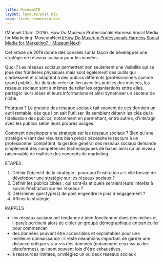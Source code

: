 ```yaml
---
title: MuseumXTD
layout: layouts/post.njk
tags: liens communication
---
```


[Manuel Charr (2019). How Do Museum Professionals Harness Social Media for Marketing. MuseumNext]([How Do Museum Professionals Harness Social Media for Marketing? - MuseumNext](https://www.museumnext.com/article/how-do-museum-professionals-harness-social-media-for-marketing/))

Cet article de 2019 donne des conseils sur la façon de développer une stratégie de réseaux sociaux pour les musées. 

Quoi ?
Les réseaux sociaux permettent non seulement une visibilité qui se joue des frontières physiques mais sont également des outils qui s'adressent et s'adaptent à des publics différents (professionnels comme grand public). Au-delà de créer un lien avec les publics des musées, les réseaux sociaux sont à mêmes de relier les organisations entre elles, partager leurs idées et leurs informations et ainsi dynamiser un secteur de niche. 

Pourquoi ?
La gratuité des réseaux sociaux fait souvent de ces derniers un outil rentable, dès que l'on sait l'utiliser. Ils semblent détenir les clés de la fidélisation des publics, notamment en permettant, entre autres, d'interagir avec les publics selon leurs propres usages. 

Comment développer une stratégie sur les réseaux sociaux ?
Bien qu'une stratégie visant des résultats bien précis nécessite le recours à un professionnel compétent, la gestion général des réseaux sociaux demande simplement des compétences technologiques de bases ainsi qu'un niveau raisonnable de maîtrise des concepts de marketing. 

ETAPES : 
1. Définir l'objectif de la stratégie : pourquoi l'institution a-t-elle besoin de développer une stratégie sur les réseaux sociaux ? 
2. Définir les publics cibles : qui sont-ils et quels seraient leurs intérêts à suivre l'institution sur les réseaux ?
3. Déterminer quel type(s) de post engendre le plus d'engagement ? 
4. Affiner la stratégie

RAPPELS 
- les réseaux sociaux ont tendance à bien fonctionner dans des niches et il paraît pertinent alors de cibler un groupe démographique en particulier pour commencer
- des données peuvent être accessibles et exploitables pour une meilleure connaissance : il reste néanmoins important de garder une distance critique vis-à-vis des données (notamment ceux issus des plateformes), qui sont souvent loin d'être exhaustives. 
- à ressources limitées, privilégiez un ou deux réseaux sociaux
